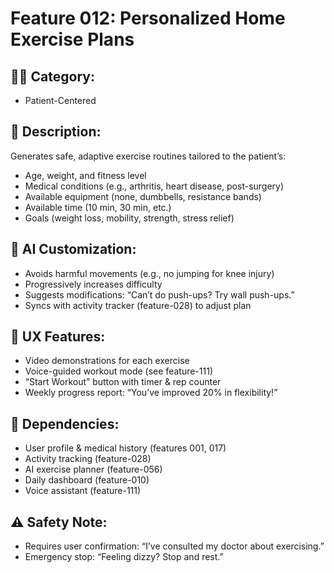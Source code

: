 # Feature 012: Personalized Home Exercise Plans

## 🧑‍💻 Category:
- Patient-Centered

## 📝 Description:
Generates safe, adaptive exercise routines tailored to the patient’s:
- Age, weight, and fitness level
- Medical conditions (e.g., arthritis, heart disease, post-surgery)
- Available equipment (none, dumbbells, resistance bands)
- Available time (10 min, 30 min, etc.)
- Goals (weight loss, mobility, strength, stress relief)

## 🧠 AI Customization:
- Avoids harmful movements (e.g., no jumping for knee injury)
- Progressively increases difficulty
- Suggests modifications: “Can’t do push-ups? Try wall push-ups.”
- Syncs with activity tracker (feature-028) to adjust plan

## 📱 UX Features:
- Video demonstrations for each exercise
- Voice-guided workout mode (see feature-111)
- “Start Workout” button with timer & rep counter
- Weekly progress report: “You’ve improved 20% in flexibility!”

## 🔄 Dependencies:
- User profile & medical history (features 001, 017)
- Activity tracking (feature-028)
- AI exercise planner (feature-056)
- Daily dashboard (feature-010)
- Voice assistant (feature-111)

## ⚠️ Safety Note:
- Requires user confirmation: “I’ve consulted my doctor about exercising.”
- Emergency stop: “Feeling dizzy? Stop and rest.”
